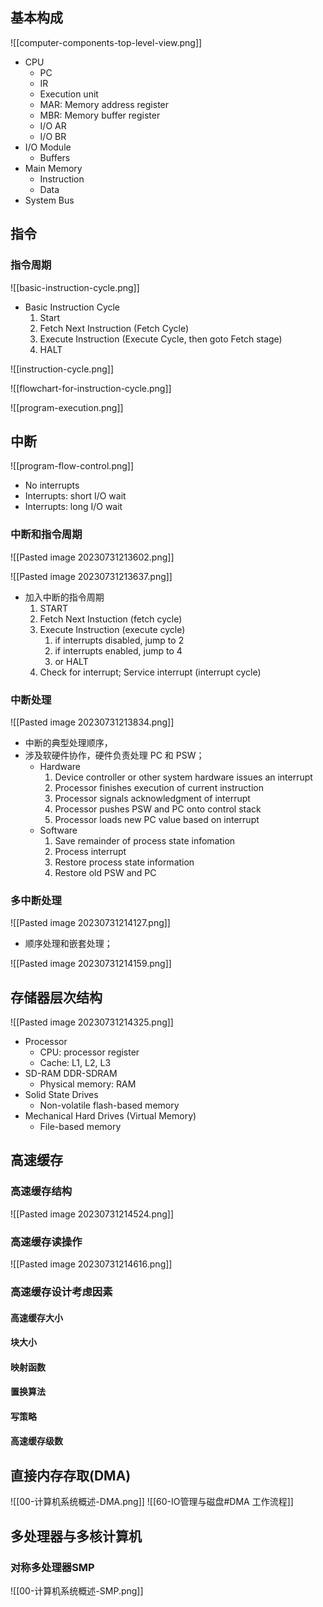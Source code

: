
## 基本构成
![[computer-components-top-level-view.png]]
- CPU
	- PC
	- IR
	- Execution unit
	- MAR: Memory address register
	- MBR: Memory buffer register
	- I/O AR
	- I/O BR
- I/O Module
	- Buffers
- Main Memory
	- Instruction
	- Data
- System Bus

## 指令

### 指令周期
![[basic-instruction-cycle.png]]
- Basic Instruction Cycle
	1. Start
	2. Fetch Next Instruction (Fetch Cycle)
	3. Execute Instruction (Execute Cycle, then goto Fetch stage)
	4. HALT

![[instruction-cycle.png]]

![[flowchart-for-instruction-cycle.png]]

![[program-execution.png]]

## 中断
![[program-flow-control.png]]
- No interrupts
- Interrupts: short I/O wait
- Interrupts: long I/O wait

### 中断和指令周期
![[Pasted image 20230731213602.png]]

![[Pasted image 20230731213637.png]]
- 加入中断的指令周期
	1. START
	2. Fetch Next Instuction (fetch cycle)
	3. Execute Instruction (execute cycle)
		1. if interrupts disabled, jump to 2
		2. if interrupts enabled, jump to 4
		3. or HALT
	4. Check for interrupt; Service interrupt (interrupt cycle)

### 中断处理
![[Pasted image 20230731213834.png]]
- 中断的典型处理顺序，
- 涉及软硬件协作，硬件负责处理 PC 和 PSW；
	- Hardware
		1. Device controller or other system hardware issues an interrupt
		2. Processor finishes execution of current instruction
		3. Processor signals acknowledgment of interrupt
		4. Processor pushes PSW and PC onto control stack
		5. Processor loads new PC value based on interrupt
	- Software
		1. Save remainder of process state infomation
		2. Process interrupt
		3. Restore process state information
		4. Restore old PSW and PC

### 多中断处理
![[Pasted image 20230731214127.png]]
- 顺序处理和嵌套处理；

![[Pasted image 20230731214159.png]]

## 存储器层次结构
![[Pasted image 20230731214325.png]]
- Processor
	- CPU: processor register
	- Cache: L1, L2, L3
- SD-RAM DDR-SDRAM
	- Physical memory: RAM
- Solid State Drives
	- Non-volatile flash-based memory
- Mechanical Hard Drives (Virtual Memory)
	- File-based memory

## 高速缓存
### 高速缓存结构
![[Pasted image 20230731214524.png]]

### 高速缓存读操作
![[Pasted image 20230731214616.png]]

### 高速缓存设计考虑因素
#### 高速缓存大小
#### 块大小
#### 映射函数
#### 置换算法
#### 写策略
#### 高速缓存级数

## 直接内存存取(DMA)
![[00-计算机系统概述-DMA.png]]
![[60-IO管理与磁盘#DMA 工作流程]]

## 多处理器与多核计算机
### 对称多处理器SMP
![[00-计算机系统概述-SMP.png]]